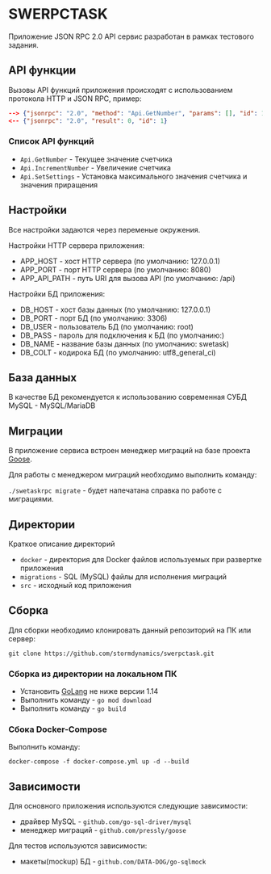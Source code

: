 # SWERPCTASK

Приложение JSON RPC 2.0 API сервис разработан в рамках тестового задания.

## API функции

Вызовы API функций приложения происходят с использованием протокола HTTP
и JSON RPC, пример:

```json
--> {"jsonrpc": "2.0", "method": "Api.GetNumber", "params": [], "id": 1}
<-- {"jsonrpc": "2.0", "result": 0, "id": 1}
```
### Список API функций

- `Api.GetNumber` - Текущее значение счетчика
- `Api.IncrementNumber` - Увеличение счетчика
- `Api.SetSettings` - Установка максимального значения счетчика и значения приращения

## Настройки

Все настройки задаются через переменые окружения.

Настройки HTTP сервера приложения:

- APP_HOST - хост HTTP сервера (по умолчанию: 127.0.0.1)
- APP_PORT - порт HTTP сервера (по умолчанию: 8080)
- APP_API_PATH - путь URI для вызова API (по умолчанию: /api)

Настройки БД приложения:

- DB_HOST - хост базы данных (по умолчанию: 127.0.0.1)
- DB_PORT - порт БД (по умолчанию: 3306)
- DB_USER - пользователь БД (по умолчанию: root)
- DB_PASS - пароль для подключения к БД (по умолчанию:)
- DB_NAME - название базы данных (по умолчанию: swetask)
- DB_COLT - кодирока БД (по умолчанию: utf8_general_ci)

## База данных

В качестве БД рекомендуется к использованию современная СУБД MySQL - MySQL/MariaDB

## Миграции

В приложение сервиса встроен менеджер миграций на базе проекта [Goose](github.com/pressly/goose).

Для работы с менеджером миграций необходимо выполнить команду:

```./swetaskrpc migrate``` - будет напечатана справка по работе с миграциями.

## Директории

Краткое описание директорий

- `docker` - директория для Docker файлов используемых при развертке приложения
- `migrations` - SQL (MySQL) файлы для исполнения миграций
- `src` - исходный код приложения

## Сборка

Для сборки необходимо клонировать данный репозиторий на ПК или сервер:

```git clone https://github.com/stormdynamics/swerpctask.git```

### Сборка из директории на локальном ПК

- Установить [GoLang](https://golang.org/dl/) не ниже версии 1.14
- Выполнить команду - `go mod download`
- Выполнить команду - `go build`

### Сбока Docker-Compose

Выполнить команду:

```docker-compose -f docker-compose.yml up -d --build```

## Зависимости

Для основного приложения используются следующие зависимости:

- драйвер MySQL - `github.com/go-sql-driver/mysql`
- менеджер миграций - `github.com/pressly/goose`

Для тестов используются зависимости:

- макеты(mockup) БД - `github.com/DATA-DOG/go-sqlmock`